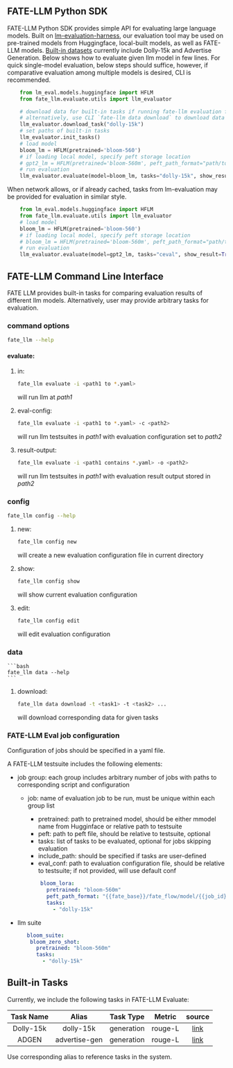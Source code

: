 ## FATE-LLM Python SDK

FATE-LLM Python SDK provides simple API for evaluating large language models.
Built on [lm-evaluation-harness](https://github.com/EleutherAI/lm-evaluation-harness/), our evaluation tool may be used on pre-trained models from Huggingface, local-built models, as well as FATE-LLM models. 
[Built-in datasets](#built-in-tasks) currently include Dolly-15k and Advertise Generation.
Below shows how to evaluate given llm model in few lines. For quick single-model evaluation, below steps should suffice, however, if comparative evaluation among multiple models is desired, CLI is recommended.

```python
    from lm_eval.models.huggingface import HFLM
    from fate_llm.evaluate.utils import llm_evaluator

    # download data for built-in tasks if running fate-llm evaluation for the first time 
    # alternatively, use CLI `fate-llm data download` to download data
    llm_evaluator.download_task("dolly-15k")
    # set paths of built-in tasks
    llm_evaluator.init_tasks()
    # load model
    bloom_lm = HFLM(pretrained='bloom-560')
    # if loading local model, specify peft storage location
    # gpt2_lm = HFLM(pretrained='bloom-560m', peft_path_format="path/to/peft")
    # run evaluation
    llm_evaluator.evaluate(model=bloom_lm, tasks="dolly-15k", show_result=True)
```

When network allows, or if already cached, tasks from lm-evaluation may be provided for evaluation in similar style.

```python
    from lm_eval.models.huggingface import HFLM
    from fate_llm.evaluate.utils import llm_evaluator
    # load model
    bloom_lm = HFLM(pretrained='bloom-560')
    # if loading local model, specify peft storage location
    # bloom_lm = HFLM(pretrained='bloom-560m', peft_path_format="path/to/peft")
    # run evaluation
    llm_evaluator.evaluate(model=gpt2_lm, tasks="ceval", show_result=True)
```

## FATE-LLM Command Line Interface

FATE LLM provides built-in tasks for comparing evaluation results of different llm models. 
Alternatively, user may provide arbitrary tasks for evaluation.

### command options

```bash
fate_llm --help
```

#### evaluate:


1. in:

   ```bash
   fate_llm evaluate -i <path1 to *.yaml>
   ```

   will run llm at
   *path1*

2. eval-config:

    ```bash
    fate_llm evaluate -i <path1 to *.yaml> -c <path2>
    ```
  

   will run llm testsuites in *path1* with evaluation configuration set to *path2*

3. result-output:

    ```bash
    fate_llm evaluate -i <path1 contains *.yaml> -o <path2>
    ```

    will run llm testsuites in *path1* with evaluation result output stored in *path2*

### config

```bash
fate_llm config --help
```

1. new:
    ```bash
    fate_llm config new
    ```

    will create a new evaluation configuration file in current directory

2. show:

    ```bash
    fate_llm config show
    ```

    will show current evaluation configuration 

3. edit:

    ```bash
    fate_llm config edit 
    ```

    will edit evaluation configuration

### data
    
    ```bash
    fate_llm data --help
    ```
1. download:

    ```bash
    fate_llm data download -t <task1> -t <task2> ...
    ```

    will download corresponding data for given tasks 


### FATE-LLM Eval job configuration

Configuration of jobs should be specified in a yaml file. 

A FATE-LLM testsuite includes the following elements:

- job group: each group includes arbitrary number of jobs with paths
  to corresponding script and configuration

    - job: name of evaluation job to be run, must be unique within each group
      list
        - pretrained: path to pretrained model, should be either mmodel name from Hugginface or relative path to
          testsuite
        - peft: path to peft file, should be relative to testsuite, 
          optional
        - tasks: list of tasks to be evaluated, optional for jobs skipping evaluation
        - include_path: should be specified if tasks are user-defined
        - eval_conf: path to evaluation configuration file, should be
          relative to testsuite; if not provided, will use default conf

      ```yaml
          bloom_lora:
            pretrained: "bloom-560m"
            peft_path_format: "{{fate_base}}/fate_flow/model/{{job_id}}/guest/{{party_id}}/{{model_task_name}}/0/output/output_model/model_directory"
            tasks:
              - "dolly-15k"

      ```

- llm suite

  ```yaml
     bloom_suite:
      bloom_zero_shot:
        pretrained: "bloom-560m"
        tasks:
          - "dolly-15k"
  ```
  
## Built-in Tasks

Currently, we include the following tasks in FATE-LLM Evaluate:

| Task Name |     Alias     | Task Type  | Metric  |                                  source                                   |
|:---------:|:-------------:|:----------:|:-------:|:-------------------------------------------------------------------------:|
| Dolly-15k |   dolly-15k   | generation | rouge-L |  [link](https://huggingface.co/datasets/databricks/databricks-dolly-15k)  |
|   ADGEN   | advertise-gen | generation | rouge-L |                                 [link](https://github.com/THUDM/ChatGLM-6B/blob/main/ptuning/README_en.md#instructions)                                  |

Use corresponding alias to reference tasks in the system.
